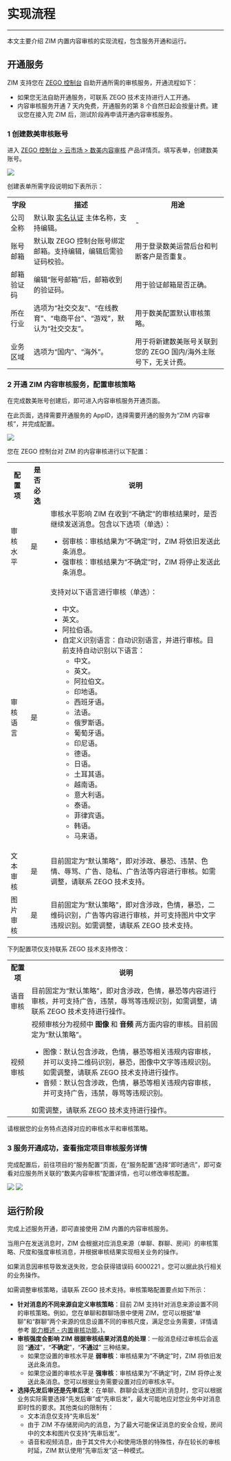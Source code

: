 # 实现流程

- - -

本文主要介绍 ZIM 内置内容审核的实现流程，包含服务开通和运行。

## 开通服务

ZIM 支持您在 [ZEGO 控制台](https://console.zego.im/) 自助开通所需的审核服务，开通流程如下：

<Note title="说明">

- 如果您无法自助开通服务，可联系 ZEGO 技术支持进行人工开通。
- 内容审核服务开通 7 天内免费，开通服务的第 8 个自然日起会按量计费。建议您在接入完 ZIM 后，测试阶段再申请开通内容审核服务。
</Note>

### 1 创建数美审核账号

进入 <a href="https://console.zego.im/cloudMarket/openProductionDetail/shumei" target="_blank">ZEGO 控制台 &gt; 云市场 &gt; 数美内容审核</a> 产品详情页。填写表单，创建数美账号。

<Frame width="512" height="auto" caption=""><img src="https://doc-media.zego.im/sdk-doc/Pics/console/cloud_market/info.jpeg" /></Frame>

创建表单所需字段说明如下表所示：

<table>

<tbody><tr>
<th>字段</th>
<th>描述</th>
<th>用途</th>
</tr>
<tr>
<td>公司全称</td>
<td>默认取 <a href="https://doc-zh.zego.im/article/14277" target="_blank">实名认证</a> 主体名称，支持编辑。</td>
<td>-</td>
</tr>
<tr>
<td>账号邮箱</td>
<td>默认取 ZEGO 控制台账号绑定邮箱。支持编辑，编辑后需验证码校验。</td>
<td>用于登录数美运营后台和判断客户是否重复。</td>
</tr>
<tr>
<td>邮箱验证码</td>
<td>编辑“账号邮箱”后，邮箱收到的验证码。</td>
<td>用于验证邮箱是否正确。</td>
</tr>
<tr>
<td>所在行业</td>
<td>选项为“社交交友”、“在线教育”、“电商平台”、“游戏”，默认为“社交交友”。</td>
<td>用于数美配置默认审核策略。</td>
</tr>
<tr>
<td>业务区域</td>
<td>选项为“国内”、“海外”。</td>
<td>用于将新建数美账号关联到您的 ZEGO 国内/海外主账号下，无关计费。</td>
</tr>
</tbody></table>

### 2 开通 ZIM 内容审核服务，配置审核策略

在完成数美账号创建后，即可进入内容审核服务开通页面。

在此页面，选择需要开通服务的 AppID，选择需要开通的服务为“ZIM 内容审核”，并完成配置。

<Frame width="512" height="auto" caption=""><img src="https://doc-media.zego.im/sdk-doc/Pics/ZIM/Moderation/ForZIM.jpeg" /></Frame>

您在 ZEGO 控制台对 ZIM 的内容审核进行以下配置：
<table>

<tbody><tr>
<th>配置项</th>
<th>是否必选</th>
<th>说明</th>
</tr>
<tr>
<td>审核水平</td>
<td>是</td>
<td>审核水平影响 ZIM 在收到“不确定”的审核结果时，是否继续发送消息。包含以下选项（单选）：<ul><li>弱审核：审核结果为“不确定”时，ZIM 将依旧发送此条消息。</li><li>强审核：审核结果为“不确定”时，ZIM 将停止发送此条消息。</li></ul></td>
</tr>
<tr>
<td>审核语言</td>
<td>是</td>
<td>支持对以下语言进行审核（单选）：<ul><li>中文。</li><li>英文。</li><li>阿拉伯语。</li><li>自定义识别语言：自动识别语言，并进行审核。目前支持自动识别以下语言：<ul><li>中文。</li><li>英文。</li><li>阿拉伯文。</li><li>印地语。</li><li>西班牙语。</li><li>法语。</li><li>俄罗斯语。</li><li>葡萄牙语。</li><li>印尼语。</li><li>德语。</li><li>日语。</li><li>土耳其语。</li><li>越南语。</li><li>意大利语。</li><li>泰语。</li><li>菲律宾语。</li><li>韩语。</li><li>马来语。</li></ul></li></ul></td>
</tr>
<tr>
<td>文本审核</td>
<td>是</td>
<td>目前固定为“默认策略”，即对涉政、暴恐、违禁、色情、辱骂、广告、隐私、广告法等内容进行审核。如需调整，请联系 ZEGO 技术支持。</td>
</tr>
<tr>
<td>图片审核</td>
<td>是</td>
<td>目前固定为“默认策略”，即对含涉政，色情，暴恐，二维码识别，广告等内容进行审核，并可支持图片中文字违规识别。如需调整，请联系 ZEGO 技术支持。</td>
</tr>
</tbody></table>

下列配置项仅支持联系 ZEGO 技术支持修改：

<table>

<tbody><tr>
<th>配置项</th>
<th>说明</th>
</tr>
<tr>
<td>语音审核</td>
<td>目前固定为“默认策略”，即对含涉政，色情，暴恐等内容进行审核，并可支持广告，违禁，辱骂等违规识别，如需调整，请联系 ZEGO 技术支持进行操作。</td>
</tr>
<tr>
<td>视频审核</td>
<td>视频审核分为视频中 <strong>图像</strong> 和 <strong>音频</strong> 两方面内容的审核。目前固定为“默认策略”。
<ul><li>图像：默认包含涉政，色情，暴恐等相关违规内容审核，并可以支持二维码识别，暴恐，图像中文字等违规识别。如需调整，请联系 ZEGO 技术支持进行操作。</li><li>音频：默认包含涉政，色情，暴恐等相关违规内容审核，并可支持广告，违禁，辱骂等违规识别。</li></ul>
如需调整，请联系 ZEGO 技术支持进行操作。</td>
</tr>
</tbody></table>

<Note title="说明">

请根据您的业务特点选择对应的审核水平和审核策略。
</Note>


### 3 服务开通成功，查看指定项目审核服务详情

完成配置后，前往项目的“服务配置”页面，在“服务配置”选择“即时通讯”，即可查看对应服务所关联的“数美内容审核”配置详情，也可以修改审核配置。

<Frame width="512" height="auto" caption=""><img src="https://doc-media.zego.im/sdk-doc/Pics/ZIM/Moderation/select_zim.jpeg" /></Frame>

<Frame width="512" height="auto" caption=""><img src="https://doc-media.zego.im/sdk-doc/Pics/console/cloud_market/check_ZIM.jpeg" /></Frame>


## 运行阶段

完成上述服务开通，即可直接使用 ZIM 内置的内容审核服务。

当用户在发送消息时，ZIM 会根据对应消息来源（单聊、群聊、房间）的审核策略、尺度和强度审核消息，并根据审核结果实现相关业务的操作。

如果消息因审核导致发送失败，您会获得错误码 6000221 。您可以据此执行相关的业务操作。

如需调整审核策略，请联系 ZEGO 技术支持。审核策略配置要点如下所示：
- **针对消息的不同来源自定义审核策略**：目前 ZIM 支持针对消息来源设置不同的审核策略。例如，您在单聊和群聊场景中使用 ZIM，您可以根据“单聊”和“群聊”两个来源的信息设置不同的审核尺度，满足您业务需要，详情请参考 [能力概述 - 内置审核功能](/zim-rn/guides/content-moderation/overview#内置审核功能)。)。
- **审核强度会影响 ZIM 根据审核结果对消息的处理**：一般消息经过审核后会返回 “**通过**”，“**不确定**”，“**不通过**” 三种结果。
    - 如果您设置的审核水平是 **弱审核**：审核结果为“不确定”时，ZIM 将依旧发送此条消息。
    - 如果您设置的审核水平是 **强审核**：审核结果为“不确定”时，ZIM 将停止发送此条消息。您可以根据业务需要设置对应的审核水平。
- **选择先发后审还是先审后发**：在单聊、群聊会话发送图片消息时，您可以根据业务实际需要选择“先发后审”或“先审后发”，最大可能地应对您业务中对消息即时性的要求。其他类似的限制有：
    - 文本消息仅支持“先审后发”
    - 由于 ZIM 不存储房间内的消息，为了最大可能保证消息的安全合规，房间中的文本和图片仅支持“先审后发”。
    - 语音和视频消息，由于其文件大小和使用场景的特殊性，存在较长的审核时延，ZIM 默认使用“先审后发”这一种模式。


<Content />